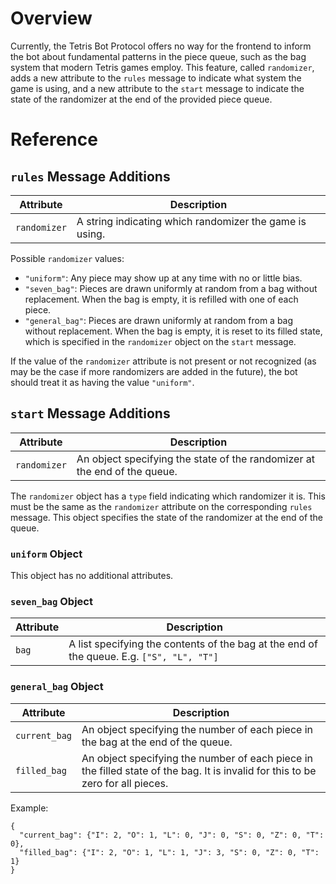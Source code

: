 # Overview

Currently, the Tetris Bot Protocol offers no way for the frontend to inform the
bot about fundamental patterns in the piece queue, such as the bag system that
modern Tetris games employ. This feature, called `randomizer`, adds a new
attribute to the `rules` message to indicate what system the game is using, and
a new attribute to the `start` message to indicate the state of the randomizer
at the end of the provided piece queue.

# Reference

## `rules` Message Additions

Attribute    | Description
---------    | -----------
`randomizer` | A string indicating which randomizer the game is using.

Possible `randomizer` values:
- `"uniform"`: Any piece may show up at any time with no or little bias.
- `"seven_bag"`: Pieces are drawn uniformly at random from a bag without
  replacement. When the bag is empty, it is refilled with one of each piece.
- `"general_bag"`: Pieces are drawn uniformly at random from a bag without
  replacement. When the bag is empty, it is reset to its filled state, which is
  specified in the `randomizer` object on the `start` message.

If the value of the `randomizer` attribute is not present or not recognized (as
may be the case if more randomizers are added in the future), the bot should
treat it as having the value `"uniform"`.

## `start` Message Additions

Attribute    | Description
---------    | -----------
`randomizer` | An object specifying the state of the randomizer at the end of the queue.

The `randomizer` object has a `type` field indicating which randomizer it is.
This must be the same as the `randomizer` attribute on the corresponding `rules`
message. This object specifies the state of the randomizer at the end of the
queue.

### `uniform` Object

This object has no additional attributes.

### `seven_bag` Object

Attribute | Description
--------- | -----------
`bag`     | A list specifying the contents of the bag at the end of the queue. E.g. `["S", "L", "T"]`

### `general_bag` Object

Attribute     | Description
---------     | -----------
`current_bag` | An object specifying the number of each piece in the bag at the end of the queue.
`filled_bag`  | An object specifying the number of each piece in the filled state of the bag. It is invalid for this to be zero for all pieces.

Example:
```
{
  "current_bag": {"I": 2, "O": 1, "L": 0, "J": 0, "S": 0, "Z": 0, "T": 0},
  "filled_bag": {"I": 2, "O": 1, "L": 1, "J": 3, "S": 0, "Z": 0, "T": 1}
}
```
